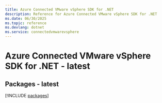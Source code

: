```yaml
---
title: Azure Connected VMware vSphere SDK for .NET
description: Reference for Azure Connected VMware vSphere SDK for .NET
ms.date: 06/30/2025
ms.topic: reference
ms.devlang: dotnet
ms.service: connectedvmwarevsphere
---
```

# Azure Connected VMware vSphere SDK for .NET - latest
## Packages - latest
[!INCLUDE [packages](connected-vmware-vsphere-index.md)]